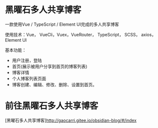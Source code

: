 # 黑曜石多人共享博客

一款使用Vue / TypeScript / Element UI完成的多人共享博客

使用技术：Vue， VueCli，Vuex，VueRouter， TypeScript， SCSS， axios， Element UI

基本功能：
* 用户注册，登陆
* 首页(展示被用户分享到首页的博客列表)
* 博客详情
* 个人博客列表页面
* 博客创建、编辑、修改、删除、设置到首页。

# 前往黑曜石多人共享博客
[黑曜石多人共享博客]http://gaocarri.gitee.io/obsidian-blog/#/index
